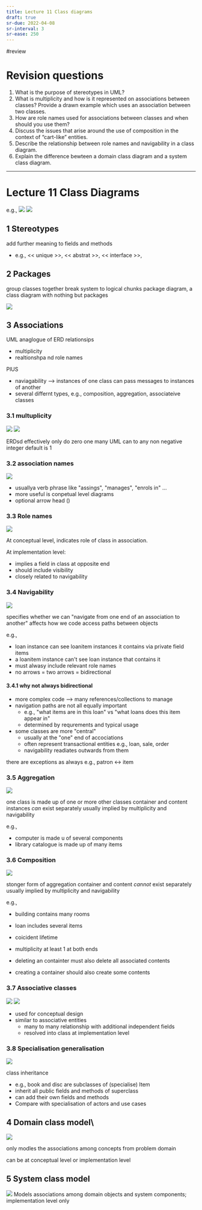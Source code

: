```yaml
---
title: Lecture 11 Class diagrams
draft: true
sr-due: 2022-04-08
sr-interval: 3
sr-ease: 250
---
```

#review 

# Revision questions
1. What is the purpose of stereotypes in UML? 
2. What is multiplicity and how is it represented on associations between classes? Provide a drawn example which uses an association between two classes.
3. How are role names used for associations between classes and when should you use them?
4. Discuss the issues that arise around the use of composition in the context of “cart-like” entities.
5. Describe the relationship between role names and navigability in a class diagram.
6. Explain the difference bewteen a domain class diagram and a system class diagram.

---
# Lecture 11 Class Diagrams
e.g., ![](https://i.imgur.com/rFmUs5r.png)
![](https://i.imgur.com/1kO9BDk.png)


## 1 Stereotypes
add further meaning to fields and methods
- e.g., << unique >>, << abstrat >>, << interface >>, 

## 2 Packages
group classes together
break system to logical chunks
package diagram, a class diagram with nothing but packages

![](https://i.imgur.com/UiXZeha.png)

## 3 Associations
UML anaglogue of ERD relationsips
- multiplicity
- realtionshpa nd role names

PlUS
- naviagability --> instances of one class can pass messages to instances of another
- several differnt types, e.g., composition, aggregation, associateive classes

### 3.1 multuplicity
![](https://i.imgur.com/1dSergW.png)
![](https://i.imgur.com/4TKsBKd.png)

ERDsd effectively only do zero one many
UML can to any non negative integer
default is 1

### 3.2 association names
![](https://i.imgur.com/btif86K.png)

- usuallya verb phrase like "assings", "manages", "enrols in" ...
- more useful is conpetual level diagrams
- optional arrow head ()

### 3.3 Role names
![](https://i.imgur.com/3HEG9yN.png)

At conceptual level, indicates role of class in association.

At implementation level:
- implies a field in class at opposite end
- should include visibility
- closely related to navigability

### 3.4 Navigability
![](https://i.imgur.com/beoNmcQ.png)

specifies whether we can "navigate from one end of an association to another"
affects how we code access paths between objects

e.g.,
- loan instance can see loanitem instances it contains via private field items
- a loanitem instance can't see loan instance that contains it
- must alwasy include relevant role names
- no arrows = two arrows = bidirectional

#### 3.4.1 why not always bidirectional

- more complex code --> many references/collections to manage
- navigation paths are not all equally important
	- e.g., "what items are in this loan" vs "what loans does this item appear in"
	- determined by requrements and typical usage
- some classes are more "central"
	- usually at the "one" end of accociations
	- often represent transactional entities e.g., loan, sale, order
	- navigability readiates outwards from them

there are exceptions as always e.g., patron <-> item


### 3.5 Aggregation
![](https://i.imgur.com/FI21bfD.png)

one class is made up of one or more other classes
container and content instances _can_ exist separately
usually implied by multiplicity and navigability

e.g.,
- computer is made u of several components
- library catalogue is made up of many items


### 3.6 Composition
![](https://i.imgur.com/2ryJXSM.png)

stonger form of aggregation
container and content _cannot_ exist separately
usually implied by multiplicity and navigability

e.g., 
- building contains many rooms
- loan includes several items

- coicident lifetime
- multiplicity at least 1 at both ends
- deleting an containter must also delete all associated contents
- creating a container should also create some contents


### 3.7 Associative classes
![](https://i.imgur.com/Rq91xGx.png)
![](https://i.imgur.com/zzOlLV1.png)

- used for conceptual design
- similar to associative entities
	- many to many relationship with additional independent fields
	- resolved into class at implementation level

### 3.8 Specialisation generalisation
![](https://i.imgur.com/kfI2YSe.png)

class inheritance
- e.g., book and disc are subclasses of (specialise) Item
- inherit all public fields and methods of superclass
- can add their own fields and methods
- Compare with specialisation of actors and use cases

## 4 Domain class model\
![](https://i.imgur.com/JFHQOFA.png)

only modles the associations among concepts from problem domain

can be at conceptual level or implementation level

## 5 System class model
![](https://i.imgur.com/KsQuCd5.png)
Models associations among domain objects and system components; implementation level only
